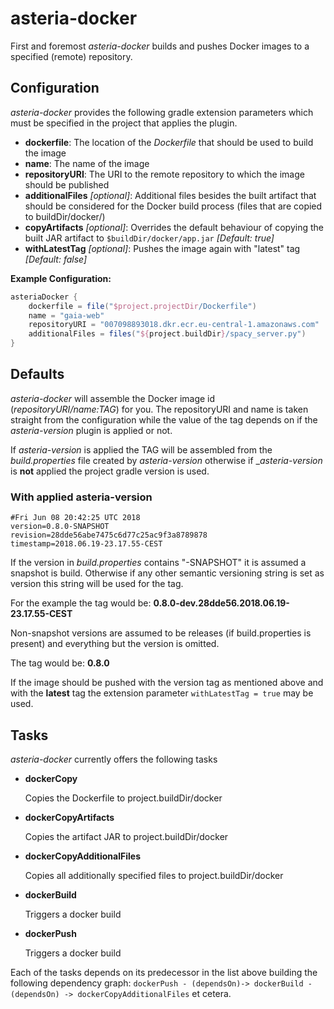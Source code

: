 # asteria-docker

First and foremost _asteria-docker_ builds and pushes Docker images to a specified (remote) repository. 

## Configuration
_asteria-docker_ provides the following gradle extension parameters which must be specified in the project that applies
the plugin.

* **dockerfile**: The location of the _Dockerfile_ that should be used to build the image
* **name**: The name of the image
* **repositoryURI**: The URI to the remote repository to which the image should be published 
* **additionalFiles** _[optional]_: Additional files besides the built artifact that should be considered for the Docker build process (files that are copied to buildDir/docker/)
* **copyArtifacts** _[optional]_: Overrides the default behaviour of copying the built JAR artifact to `$buildDir/docker/app.jar` _[Default: true]_
* **withLatestTag** _[optional]_: Pushes the image again with "latest" tag _[Default: false]_

**Example Configuration:**

```groovy
asteriaDocker {
    dockerfile = file("$project.projectDir/Dockerfile")
    name = "gaia-web"
    repositoryURI = "007098893018.dkr.ecr.eu-central-1.amazonaws.com"
    additionalFiles = files("${project.buildDir}/spacy_server.py")
}
```

## Defaults
_asteria-docker_ will assemble the Docker image id (_repositoryURI/name:TAG_) for you.
The repositoryURI and name is taken straight from the configuration while the value of the tag depends
on if the _asteria-version_ plugin is applied or not.

If _asteria-version_ is applied the TAG will be assembled from the _build.properties_ file created 
by _asteria-version_ otherwise if __asteria-version_ is **not** applied the project gradle version is used.

### With applied asteria-version

```properties
#Fri Jun 08 20:42:25 UTC 2018
version=0.8.0-SNAPSHOT
revision=28dde56abe7475c6d77c25ac9f3a8789878
timestamp=2018.06.19-23.17.55-CEST
```

If the version in _build.properties_ contains "-SNAPSHOT" it is assumed a snapshot is build. 
Otherwise if any other semantic versioning string is set as version this string will be used for the tag.

For the example the tag would be: **0.8.0-dev.28dde56.2018.06.19-23.17.55-CEST**

Non-snapshot versions are assumed to be releases (if build.properties is present) and
everything but the version is omitted.

The tag would be: **0.8.0**

If the image should be pushed with the version tag as mentioned above and with the **latest** tag
the extension parameter `withLatestTag = true` may be used.
## Tasks
_asteria-docker_ currently offers the following tasks

* **dockerCopy**
  
  Copies the Dockerfile to project.buildDir/docker 

* **dockerCopyArtifacts**

  Copies the artifact JAR to project.buildDir/docker
  
* **dockerCopyAdditionalFiles**

  Copies all additionally specified files to project.buildDir/docker

* **dockerBuild**

  Triggers a docker build

* **dockerPush**

  Triggers a docker build

Each of the tasks depends on its predecessor in the list above building the following 
dependency graph:
```dockerPush - (dependsOn)-> dockerBuild - (dependsOn) -> dockerCopyAdditionalFiles```
et cetera.
